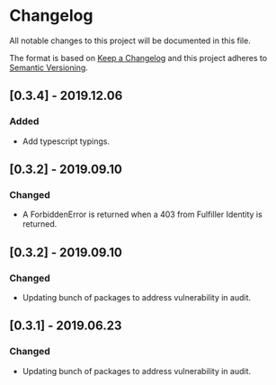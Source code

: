 # Changelog
All notable changes to this project will be documented in this file.

The format is based on [Keep a Changelog](http://keepachangelog.com/en/1.0.0/)
and this project adheres to [Semantic Versioning](http://semver.org/spec/v2.0.0.html).

## [0.3.4] - 2019.12.06
### Added
- Add typescript typings.

## [0.3.2] - 2019.09.10
### Changed
- A ForbiddenError is returned when a 403 from Fulfiller Identity is returned.

## [0.3.2] - 2019.09.10
### Changed
- Updating bunch of packages to address vulnerability in audit.

## [0.3.1] - 2019.06.23
### Changed
- Updating bunch of packages to address vulnerability in audit.
